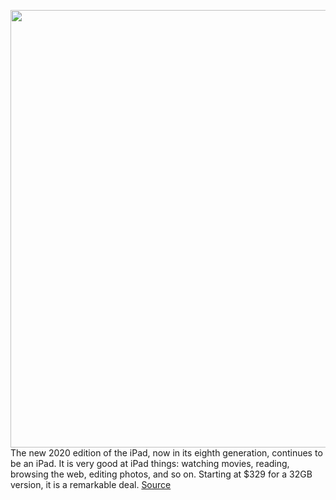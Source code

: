<img src='https://cdn0.vox-cdn.com/hermano/verge/product/image/9400/DSC01948.jpg' width='700px' /><br/>
The new 2020 edition of the iPad, now in its eighth generation, continues to be an iPad. It is very good at iPad things: watching movies, reading, browsing the web, editing photos, and so on. Starting at $329 for a 32GB version, it is a remarkable deal.
<a href='https://www.theverge.com/21451699/apple-ipad-2020-review-eighth-generation-bionic-processor-zoom'> Source <a/>